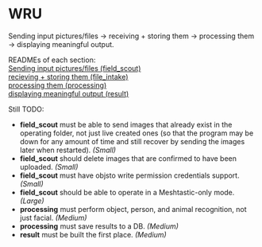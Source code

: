 # WRU

Sending input pictures/files -> receiving + storing them -> processing them -> displaying meaningful output.

READMEs of each section:<br />
[Sending input pictures/files (field_scout)](/field_scout/README.md)<br />
[recieving + storing them (file_intake)](/file_intake/README.md)<br />
[processing them (processing)](/processing/README.md)<br />
[displaying meaningful output (result)](/result/README.md)<br />

Still TODO:
- **field_scout** must be able to send images that already exist in the operating folder, not just live created ones (so that the program may be down for any amount of time and still recover by sending the images later when restarted). *(Small)*
- **field_scout** should delete images that are confirmed to have been uploaded. *(Small)*
- **field_scout** must have objsto write permission credentials support. *(Small)*
- **field_scout** should be able to operate in a Meshtastic-only mode. *(Large)*
- **processing** must perform object, person, and animal recognition, not just facial. *(Medium)*
- **processing** must save results to a DB. *(Medium)*
- **result** must be built the first place. *(Medium)*
